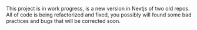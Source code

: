 This project is in work progress, is a new version in Nextjs of two old repos. All of code is being refactorized and fixed, you possibly will found some bad practices and bugs that will be corrected soon.
